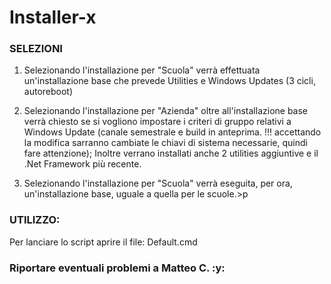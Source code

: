# Installer-x

### SELEZIONI 
1) Selezionando l'installazione per "Scuola" verrà effettuata un'installazione base che prevede Utilities e Windows Updates (3 cicli, autoreboot)
   
2) Selezionando l'installazione per "Azienda" oltre all'installazione base verrà chiesto se si vogliono impostare i criteri di gruppo relativi a Windows Update
   (canale semestrale e build in anteprima. !!! accettando la modifica sarranno cambiate le chiavi di sistema necessarie, quindi fare attenzione);
   Inoltre verrano installati anche 2 utilities aggiuntive e il .Net Framework più recente.

3) Selezionando l'installazione per "Scuola" verrà eseguita, per ora, un'installazione base, uguale a quella per le scuole.>p

### UTILIZZO:
Per lanciare lo script aprire il file: Default.cmd


### Riportare eventuali problemi a Matteo C. :y: